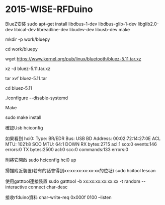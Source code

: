 # 2015-WISE-RFDuino

BlueZ安裝
sudo apt-get install libdbus-1-dev libdbus-glib-1-dev libglib2.0-dev libical-dev libreadline-dev libudev-dev libusb-dev make

mkdir -p work/bluepy

cd work/bluepy

wget https://www.kernel.org/pub/linux/bluetooth/bluez-5.11.tar.xz

xz -d bluez-5.11.tar.xz

tar xvf bluez-5.11.tar

cd bluez-5.11

./configure --disable-systemd

Make

sudo make install

確認Usb
hciconfig 

如果看到
hci0:	Type: BR/EDR  Bus: USB
	BD Address: 00:02:72:14:27:0E  ACL MTU: 1021:8  SCO MTU: 64:1
	DOWN 
	RX bytes:2715 acl:1 sco:0 events:146 errors:0
	TX bytes:2500 acl:0 sco:0 commands:133 errors:0
	
則將它開啟
sudo hciconfig hci0 up

掃描附近裝置(若有的話會得到xx:xx:xx:xx:xx:xx的位址)
sudo hcitool lescan

使用gatttool連接裝置
sudo gatttool -b xx:xx:xx:xx:xx:xx -t random --interactive
connect
char-desc

接收rfduino資料
char-write-req 0x000f 0100 –listen
